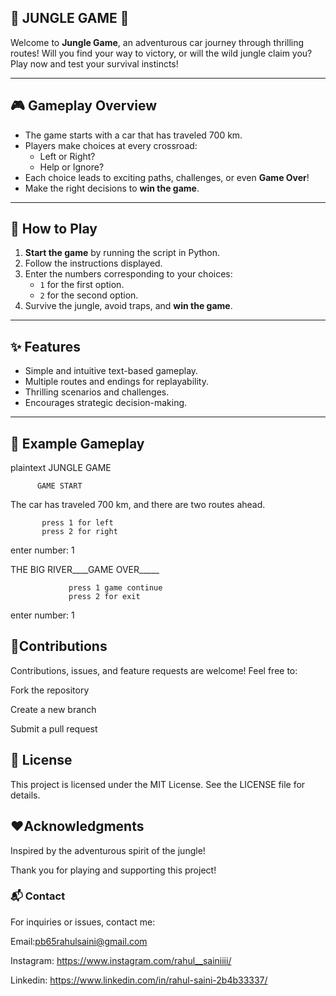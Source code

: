 ## 🌴 JUNGLE GAME 🚗

Welcome to **Jungle Game**, an adventurous car journey through thrilling routes! Will you find your way to victory, or will the wild jungle claim you? Play now and test your survival instincts!

---

## 🎮 Gameplay Overview 

- The game starts with a car that has traveled 700 km.
- Players make choices at every crossroad:
  - Left or Right?
  - Help or Ignore?
- Each choice leads to exciting paths, challenges, or even **Game Over**!
- Make the right decisions to **win the game**.

---

## 🚀 How to Play

1. **Start the game** by running the script in Python.
2. Follow the instructions displayed.
3. Enter the numbers corresponding to your choices:
   - `1` for the first option.
   - `2` for the second option.
4. Survive the jungle, avoid traps, and **win the game**.

---

## ✨ Features

- Simple and intuitive text-based gameplay.
- Multiple routes and endings for replayability.
- Thrilling scenarios and challenges.
- Encourages strategic decision-making.

---


## 🔮 Example Gameplay
plaintext
JUNGLE GAME 

          GAME START
 The car has traveled 700 km, and there are two routes ahead.

           press 1 for left
           press 2 for right
enter number: 1

THE BIG RIVER____GAME OVER_____

                 press 1 game continue
                 press 2 for exit
enter number: 1


## 🤝Contributions

Contributions, issues, and feature requests are welcome! Feel free to:

Fork the repository

Create a new branch

Submit a pull request

## 📜 License

This project is licensed under the MIT License. See the LICENSE file for details.

## ❤️Acknowledgments

Inspired by the adventurous spirit of the jungle!

Thank you for playing and supporting this project!


### 📬 Contact

For inquiries or issues, contact me:


Email:pb65rahulsaini@gmail.com

Instagram: https://www.instagram.com/rahul__sainiiii/

Linkedin: https://www.linkedin.com/in/rahul-saini-2b4b33337/









